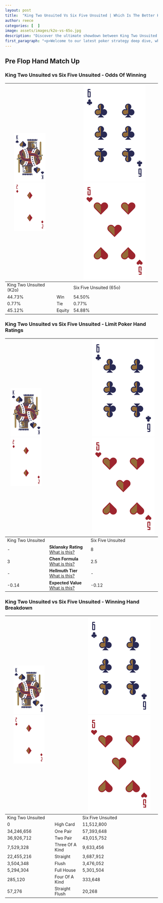 ```yaml
---
layout: post
title:  "King Two Unsuited Vs Six Five Unsuited | Which Is The Better Hand In Poker? A Complete Guide"
author: reece
categories: [  ]
image: assets/images/k2o-vs-65o.jpg
description: "Discover the ultimate showdown between King Two Unsuited and Six Five Unsuited in poker! Uncover the odds, strategies, and scenarios where one hand triumphs over the other. Get ready to up your poker game with this thrilling analysis."
first_paragraph: "<p>Welcome to our latest poker strategy deep dive, where we're pitting two distinct hands against each other in a high-stakes showdown: King Two Unsuited vs Six Five Unsuited.</p><p>In the dynamic world of poker, every decision counts, and knowing which hand holds the upper hand is key to your success at the table.</p><p>In this article, we'll dissect these two hands, explore the scenarios where one dominates the other, and equip you with the knowledge to make strategic choices that can tip the odds in your favor.</p><p>Get ready to unravel the intriguing dynamics of these poker hands and elevate your game to new heights.</p>"
---
```




[comment]: # (sp0)

## Pre Flop Hand Match Up

<div class="table hand-ratings" markdown="1"> 



### King Two Unsuited vs Six Five Unsuited - Odds Of Winning


    
| ![image info](assets/images/hand1/K.png) ![image info](assets/images/hand1/2o.png) |  | ![image info](assets/images/hand2/6.png) ![image info](assets/images/hand2/5o.png) |
| -------- | -------- | -------- |
| King Two Unsuited (K2o) |  | Six Five Unsuited (65o) |
| 44.73% | Win | 54.50% |
| 0.77% | Tie | 0.77% |
| 45.12% | Equity | 54.88% |




[comment]: # (sp1)



### King Two Unsuited vs Six Five Unsuited - Limit Poker Hand Ratings


    
| ![image info](assets/images/hand1/K.png) ![image info](assets/images/hand1/2o.png) |  | ![image info](assets/images/hand2/6.png) ![image info](assets/images/hand2/5o.png) |
| -------- | -------- | -------- |
| King Two Unsuited |  | Six Five Unsuited |
| - | **Sklansky Rating** [What is this?](/sklansky-rating-explained) | 8 |
| 3 | **Chen Formula** [What is this?](/chen-formula-explained) | 2.5 |
| - | **Hellmuth Tier** [What is this?](/Hellmuth-tier-explained) | - |
| -0.14 | **Expected Value** [What is this?](/expected-value-explained) | -0.12 |




[comment]: # (sp2)



### King Two Unsuited vs Six Five Unsuited - Winning Hand Breakdown


    
| ![image info](assets/images/hand1/K.png) ![image info](assets/images/hand1/2o.png) |  | ![image info](assets/images/hand2/6.png) ![image info](assets/images/hand2/5o.png) |
| -------- | -------- | -------- |
| King Two Unsuited |  | Six Five Unsuited |
| 0 | High Card | 11,512,800 |
| 34,246,656 | One Pair | 57,393,648 |
| 36,926,712 | Two Pair | 43,015,752 |
| 7,529,328 | Three Of A Kind | 9,633,456 |
| 22,455,216 | Straight | 3,687,912 |
| 3,504,348 | Flush | 3,476,052 |
| 5,294,304 | Full House | 5,301,504 |
| 285,120 | Four Of A Kind | 333,648 |
| 57,276 | Straight Flush | 20,268 |




[comment]: # (sp3)



</div>

[comment]: # (sp4)



[comment]: # (sp5)

